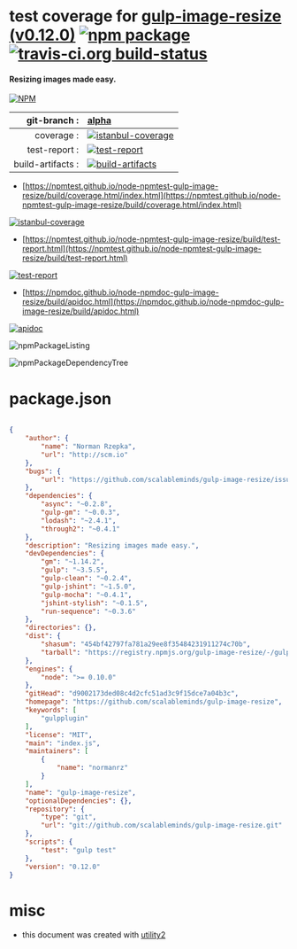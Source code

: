 # test coverage for  [gulp-image-resize (v0.12.0)](https://github.com/scalableminds/gulp-image-resize)  [![npm package](https://img.shields.io/npm/v/npmtest-gulp-image-resize.svg?style=flat-square)](https://www.npmjs.org/package/npmtest-gulp-image-resize) [![travis-ci.org build-status](https://api.travis-ci.org/npmtest/node-npmtest-gulp-image-resize.svg)](https://travis-ci.org/npmtest/node-npmtest-gulp-image-resize)
#### Resizing images made easy.

[![NPM](https://nodei.co/npm/gulp-image-resize.png?downloads=true&downloadRank=true&stars=true)](https://www.npmjs.com/package/gulp-image-resize)

| git-branch : | [alpha](https://github.com/npmtest/node-npmtest-gulp-image-resize/tree/alpha)|
|--:|:--|
| coverage : | [![istanbul-coverage](https://npmtest.github.io/node-npmtest-gulp-image-resize/build/coverage.badge.svg)](https://npmtest.github.io/node-npmtest-gulp-image-resize/build/coverage.html/index.html)|
| test-report : | [![test-report](https://npmtest.github.io/node-npmtest-gulp-image-resize/build/test-report.badge.svg)](https://npmtest.github.io/node-npmtest-gulp-image-resize/build/test-report.html)|
| build-artifacts : | [![build-artifacts](https://npmtest.github.io/node-npmtest-gulp-image-resize/glyphicons_144_folder_open.png)](https://github.com/npmtest/node-npmtest-gulp-image-resize/tree/gh-pages/build)|

- [https://npmtest.github.io/node-npmtest-gulp-image-resize/build/coverage.html/index.html](https://npmtest.github.io/node-npmtest-gulp-image-resize/build/coverage.html/index.html)

[![istanbul-coverage](https://npmtest.github.io/node-npmtest-gulp-image-resize/build/screenCapture.buildCi.browser.%252Ftmp%252Fbuild%252Fcoverage.lib.html.png)](https://npmtest.github.io/node-npmtest-gulp-image-resize/build/coverage.html/index.html)

- [https://npmtest.github.io/node-npmtest-gulp-image-resize/build/test-report.html](https://npmtest.github.io/node-npmtest-gulp-image-resize/build/test-report.html)

[![test-report](https://npmtest.github.io/node-npmtest-gulp-image-resize/build/screenCapture.buildCi.browser.%252Ftmp%252Fbuild%252Ftest-report.html.png)](https://npmtest.github.io/node-npmtest-gulp-image-resize/build/test-report.html)

- [https://npmdoc.github.io/node-npmdoc-gulp-image-resize/build/apidoc.html](https://npmdoc.github.io/node-npmdoc-gulp-image-resize/build/apidoc.html)

[![apidoc](https://npmdoc.github.io/node-npmdoc-gulp-image-resize/build/screenCapture.buildCi.browser.%252Ftmp%252Fbuild%252Fapidoc.html.png)](https://npmdoc.github.io/node-npmdoc-gulp-image-resize/build/apidoc.html)

![npmPackageListing](https://npmtest.github.io/node-npmtest-gulp-image-resize/build/screenCapture.npmPackageListing.svg)

![npmPackageDependencyTree](https://npmtest.github.io/node-npmtest-gulp-image-resize/build/screenCapture.npmPackageDependencyTree.svg)



# package.json

```json

{
    "author": {
        "name": "Norman Rzepka",
        "url": "http://scm.io"
    },
    "bugs": {
        "url": "https://github.com/scalableminds/gulp-image-resize/issues"
    },
    "dependencies": {
        "async": "~0.2.8",
        "gulp-gm": "~0.0.3",
        "lodash": "~2.4.1",
        "through2": "~0.4.1"
    },
    "description": "Resizing images made easy.",
    "devDependencies": {
        "gm": "~1.14.2",
        "gulp": "~3.5.5",
        "gulp-clean": "~0.2.4",
        "gulp-jshint": "~1.5.0",
        "gulp-mocha": "~0.4.1",
        "jshint-stylish": "~0.1.5",
        "run-sequence": "~0.3.6"
    },
    "directories": {},
    "dist": {
        "shasum": "454bf42797fa781a29ee8f35484231911274c70b",
        "tarball": "https://registry.npmjs.org/gulp-image-resize/-/gulp-image-resize-0.12.0.tgz"
    },
    "engines": {
        "node": ">= 0.10.0"
    },
    "gitHead": "d9002173ded08c4d2cfc51ad3c9f15dce7a04b3c",
    "homepage": "https://github.com/scalableminds/gulp-image-resize",
    "keywords": [
        "gulpplugin"
    ],
    "license": "MIT",
    "main": "index.js",
    "maintainers": [
        {
            "name": "normanrz"
        }
    ],
    "name": "gulp-image-resize",
    "optionalDependencies": {},
    "repository": {
        "type": "git",
        "url": "git://github.com/scalableminds/gulp-image-resize.git"
    },
    "scripts": {
        "test": "gulp test"
    },
    "version": "0.12.0"
}
```



# misc
- this document was created with [utility2](https://github.com/kaizhu256/node-utility2)
